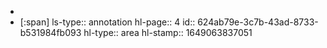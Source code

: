 -
- [:span]
  ls-type:: annotation
  hl-page:: 4
  id:: 624ab79e-3c7b-43ad-8733-b531984fb093
  hl-type:: area
  hl-stamp:: 1649063837051
